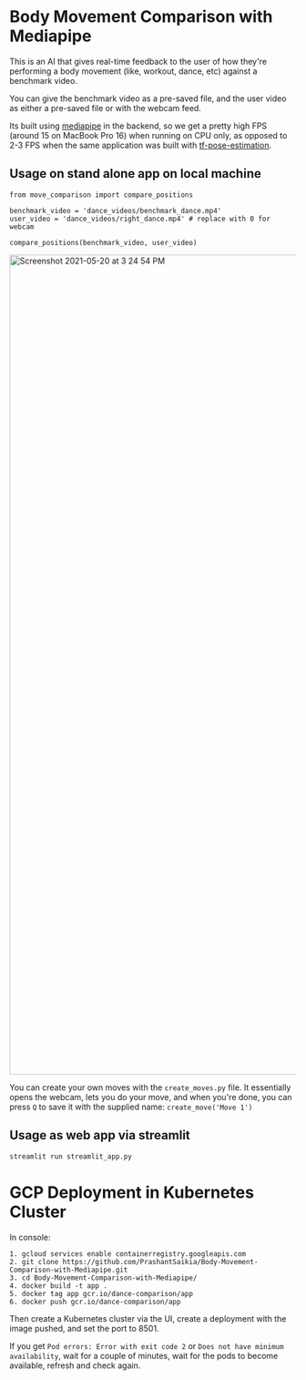 # Body Movement Comparison with Mediapipe

This is an AI that gives real-time feedback to the user of how they're performing a body movement (like, workout, dance, etc) against a benchmark video. 

You can give the benchmark video as a pre-saved file, and the user video as either a pre-saved file or with the webcam feed.

Its built using [mediapipe](https://github.com/google/mediapipe) in the backend, so we get a pretty high FPS (around 15 on MacBook Pro 16) when running on CPU only, as opposed to 2-3 FPS when the same application was built with [tf-pose-estimation](https://github.com/ZheC/tf-pose-estimation).

## Usage on stand alone app on local machine

```
from move_comparison import compare_positions

benchmark_video = 'dance_videos/benchmark_dance.mp4'
user_video = 'dance_videos/right_dance.mp4' # replace with 0 for webcam

compare_positions(benchmark_video, user_video)
```

<img width="1439" alt="Screenshot 2021-05-20 at 3 24 54 PM" src="https://user-images.githubusercontent.com/39755678/118936981-a1b65b80-b97f-11eb-8d42-ad11afc0bc2e.png">

You can create your own moves with the `create_moves.py` file. It essentially opens the webcam, lets you do your move, and when you're done, you can press `Q` to save it with the supplied name: `create_move('Move 1')`

## Usage as web app via streamlit

```
streamlit run streamlit_app.py
```

# GCP Deployment in Kubernetes Cluster

In console:

```
1. gcloud services enable containerregistry.googleapis.com
2. git clone https://github.com/PrashantSaikia/Body-Movement-Comparison-with-Mediapipe.git
3. cd Body-Movement-Comparison-with-Mediapipe/
4. docker build -t app .
5. docker tag app gcr.io/dance-comparison/app
6. docker push gcr.io/dance-comparison/app
```

Then create a Kubernetes cluster via the UI, create a deployment with the image pushed, and set the port to 8501.

If you get `Pod errors: Error with exit code 2` or `Does not have minimum availability`, wait for a couple of minutes, wait for the pods to become available, refresh and check again.
